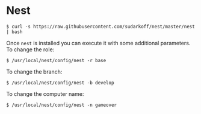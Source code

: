 # Nest

```
$ curl -s https://raw.githubusercontent.com/sudarkoff/nest/master/nest | bash
```

Once `nest` is installed you can execute it with some additional parameters. To change the role:

```
$ /usr/local/nest/config/nest -r base
```

To change the branch:

```
$ /usr/local/nest/config/nest -b develop
```

To change the computer name:

```
$ /usr/local/nest/config/nest -n gameover
```
